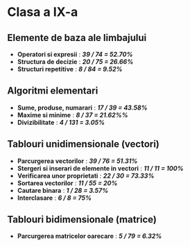 # Clasa a IX-a

## Elemente de baza ale limbajului
- **Operatori si expresii** : ***39 / 74 = 52.70%***
- **Structura de decizie** : ***20 / 75 = 26.66%***
- **Structuri repetitive** : ***8 / 84 = 9.52%***
## Algoritmi elementari
- **Sume, produse, numarari** : ***17 / 39 = 43.58%***
- **Maxime si minime** : ***8 / 37 = 21.62%%***
- **Divizibilitate** : ***4 / 131 = 3.05%***
## Tablouri unidimensionale (vectori)
- **Parcurgerea vectorilor** : ***39 / 76 = 51.31%***
- **Stergeri si inserari de elemente in vectori** : ***11 / 11 = 100%***
- **Verificarea unor proprietati** : ***22 / 30 = 73.33%***
- **Sortarea vectorilor** : ***11 / 55 = 20%***
- **Cautare binara** : ***1 / 28 = 3.57%***
- **Interclasare** : ***6 / 8 = 75%***
## Tablouri bidimensionale (matrice)
- **Parcurgerea matricelor oarecare** : ***5 / 79 = 6.32%***
